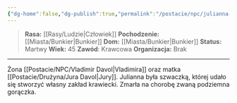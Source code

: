 ```yaml
---
{"dg-home":false,"dg-publish":true,"permalink":"/postacie/npc/julianna-davol/","dgPassFrontmatter":true}
---
```


> **Rasa:** [[Rasy/Ludzie\|Człowiek]]
> **Pochodzenie:** [[Miasta/Bunkier\|Bunkier]]
> **Dom:** [[Miasta/Bunkier\|Bunkier]]
> **Status:** Martwy
> **Wiek:** 45
> **Zawód**: Krawcowa
> **Organizacja:** Brak

---

Żona [[Postacie/NPC/Vladimir Davol\|Vladimira]] oraz matka [[Postacie/Drużyna/Jura Davol\|Jury]]. Julianna była szwaczką, której udało się stworzyć własny zakład krawiecki. Zmarła na chorobę zwaną podziemna gorączka.